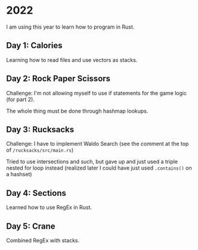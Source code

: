 # 2022

I am using this year to learn how to program in Rust.

## Day 1: Calories

Learning how to read files and use vectors as stacks.

## Day 2: Rock Paper Scissors

Challenge: I'm not allowing myself to use if statements for the game logic (for part 2).

The whole thing must be done through hashmap lookups.

## Day 3: Rucksacks

Challenge: I have to implement Waldo Search (see the comment at the top of `/rucksacks/src/main.rs`)

Tried to use intersections and such, but gave up and just used a triple nested for loop instead (realized later I could have just used `.contains()` on a hashset)
 
## Day 4: Sections

Learned how to use RegEx in Rust.

## Day 5: Crane

Combined RegEx with stacks.

